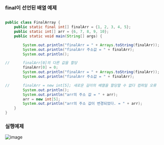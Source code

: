 ### final이 선언된 배열 예제
~~~ java 

public class FinalArray {
    public static final int[] finalArr = {1, 2, 3, 4, 5};
    public static int[] arr = {6, 7, 8, 9, 10};
    public static void main(String[] args) {

        System.out.println("finalArr = " + Arrays.toString(finalArr));
        System.out.println("finalArr 주소값 = " + finalArr);
        System.out.println();

//      finalArr[0]의 다른 값을 할당
        finalArr[0] = 0;
        System.out.println("finalArr = " + Arrays.toString(finalArr));
        System.out.println("finalArr 주소값 = " + finalArr);

//      finalArr = new int[5]; 새로운 길이의 배열을 할당할 수 없다 컴파일 오류
        System.out.println();
        System.out.println("arr의 주소 값 = " + arr);
        arr = new int[5];
        System.out.println("arr의 주소 값이 변경되었다. = " + arr);
    }
}
~~~

### 실행예제
![image](https://github.com/polarHub25/StudyLog/assets/83585035/80dc0ec1-8c70-469d-936b-6bc5b277b06d)
